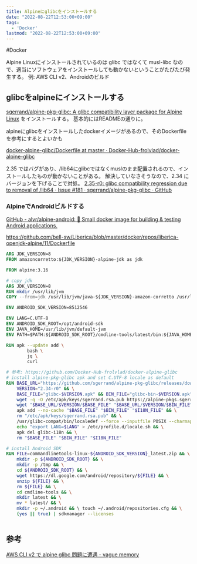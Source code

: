 ```yaml
---
title: Alpineにglibcをインストールする
date: "2022-08-22T12:53:00+09:00"
tags:
  - 'Docker'
lastmod: "2022-08-22T12:53:00+09:00"
---
```


#Docker

Alpine Linuxにインストールされているのは glibc ではなくて musl-libc なので、適当にソフトウェアをインストールしても動かないということがたびたび発生する。
例: AWS CLI v2、Androidのビルド

## glibcをalpineにインストールする

[sgerrand/alpine-pkg-glibc: A glibc compatibility layer package for Alpine Linux](https://github.com/sgerrand/alpine-pkg-glibc)
をインストールする。
基本的にはREADMEの通りに。

alpineにglibcをインストールしたdockerイメージがあるので、そのDockerfileを参考にするとよいかも

[docker-alpine-glibc/Dockerfile at master · Docker-Hub-frolvlad/docker-alpine-glibc](https://github.com/Docker-Hub-frolvlad/docker-alpine-glibc/blob/master/Dockerfile)

2.35 ではバグがあり、/lib64にglibcではなくmuslのまま配置されるので、インストールしたものが動かないことがある。
解決していなさそうなので、2.34 にバージョンを下げることで対処。
[2.35-r0: glibc compatibility regression due to removal of /lib64 · Issue #181 · sgerrand/alpine-pkg-glibc · GitHub](https://github.com/sgerrand/alpine-pkg-glibc/issues/181)


### AlpineでAndroidビルドする

[GitHub - alvr/alpine-android: 🐋 Small docker image for building & testing Android applications.](https://github.com/alvr/alpine-android)

https://github.com/bell-sw/Liberica/blob/master/docker/repos/liberica-openjdk-alpine/11/Dockerfile


```Dockerfile
ARG JDK_VERSION=8
FROM amazoncorretto:${JDK_VERSION}-alpine-jdk as jdk

FROM alpine:3.16

# copy jdk
ARG JDK_VERSION=8
RUN mkdir /usr/lib/jvm
COPY --from=jdk /usr/lib/jvm/java-${JDK_VERSION}-amazon-corretto /usr/lib/jvm/default-jvm

ENV ANDROID_SDK_VERSION=8512546

ENV LANG=C.UTF-8
ENV ANDROID_SDK_ROOT=/opt/android-sdk
ENV JAVA_HOME=/usr/lib/jvm/default-jvm
ENV PATH=$PATH:${ANDROID_SDK_ROOT}/cmdline-tools/latest/bin:${JAVA_HOME}/bin

RUN apk --update add \
        bash \
        jq \
        curl

# 参考: https://github.com/Docker-Hub-frolvlad/docker-alpine-glibc
# install alpine-pkg-glibc apk and set C.UTF-8 locale as default
RUN BASE_URL="https://github.com/sgerrand/alpine-pkg-glibc/releases/download" && \
    VERSION="2.34-r0" && \
    BASE_FILE="glibc-$VERSION.apk" && BIN_FILE="glibc-bin-$VERSION.apk" && I18N_FILE="glibc-i18n-$VERSION.apk" && \
    wget -q -O /etc/apk/keys/sgerrand.rsa.pub https://alpine-pkgs.sgerrand.com/sgerrand.rsa.pub && \
    wget "$BASE_URL/$VERSION/$BASE_FILE" "$BASE_URL/$VERSION/$BIN_FILE" "$BASE_URL/$VERSION/$I18N_FILE" && \
    apk add --no-cache "$BASE_FILE" "$BIN_FILE" "$I18N_FILE" && \
    rm "/etc/apk/keys/sgerrand.rsa.pub" && \
    /usr/glibc-compat/bin/localedef --force --inputfile POSIX --charmap UTF-8 "$LANG" || true && \
    echo "export LANG=$LANG" > /etc/profile.d/locale.sh && \
    apk del glibc-i18n && \
    rm "$BASE_FILE" "$BIN_FILE" "$I18N_FILE"

# install Android SDK
RUN FILE=commandlinetools-linux-${ANDROID_SDK_VERSION}_latest.zip && \
    mkdir -p ${ANDROID_SDK_ROOT} && \
    mkdir -p /tmp && \
    cd ${ANDROID_SDK_ROOT} && \
    wget https://dl.google.com/android/repository/${FILE} && \
    unzip ${FILE} && \
    rm ${FILE} && \
    cd cmdline-tools && \
    mkdir latest && \
    mv * latest/ && \
    mkdir -p ~/.android && \ touch ~/.android/repositories.cfg && \
    (yes || true) | sdkmanager --licenses
    
```


## 参考

[AWS CLI v2 で alpine glibc 問題に遭遇 - vague memory](https://htnosm.hatenablog.com/entry/2020/05/04/090000)
